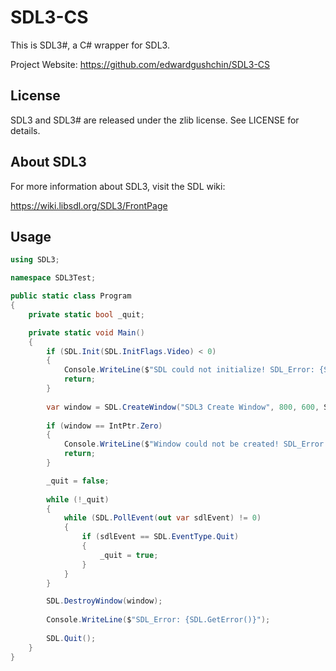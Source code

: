 # SDL3-CS
This is SDL3#, a C# wrapper for SDL3.

Project Website: https://github.com/edwardgushchin/SDL3-CS

## License

SDL3 and SDL3# are released under the zlib license. See LICENSE for details.

## About SDL3

For more information about SDL3, visit the SDL wiki:

https://wiki.libsdl.org/SDL3/FrontPage

## Usage

```C#
using SDL3;

namespace SDL3Test;

public static class Program
{
    private static bool _quit;

    private static void Main()
    {
        if (SDL.Init(SDL.InitFlags.Video) < 0)
        {
            Console.WriteLine($"SDL could not initialize! SDL_Error: {SDL.GetError()}");
            return;
        }
        
        var window = SDL.CreateWindow("SDL3 Create Window", 800, 600, SDL.WindowFlags.Vulkan);
        
        if (window == IntPtr.Zero)
        {
            Console.WriteLine($"Window could not be created! SDL_Error: {SDL.GetError()}");
            return;
        }

        _quit = false;
        
        while (!_quit)
        {
            while (SDL.PollEvent(out var sdlEvent) != 0)
            {
                if (sdlEvent == SDL.EventType.Quit)
                {
                    _quit = true;
                }
            }
        }

        SDL.DestroyWindow(window);
        
        Console.WriteLine($"SDL_Error: {SDL.GetError()}");
        
        SDL.Quit();
    }
}
```
